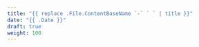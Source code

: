 ```yaml
---
title: "{{ replace .File.ContentBaseName `-` ` ` | title }}"
date: "{{ .Date }}"
draft: true
weight: 100
---
```

